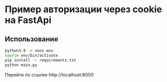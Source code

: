 # Пример авторизации через сookie на FastApi
## Использование 
```bash
python3.9 -m venv env
source env/bin/activate
pip install -r requirements.txt
python main.py
```
Перейти по ссылке http://localhost:8000
